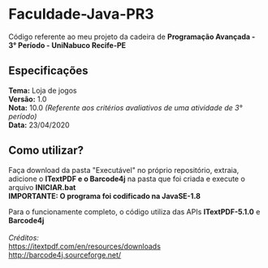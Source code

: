 # Faculdade-Java-PR3
Código referente ao meu projeto da cadeira de **Programação Avançada - 3° Período - UniNabuco Recife-PE**

## Especificações
**Tema:** Loja de jogos<br>
**Versão:** 1.0<br>
**Nota:** 10.0 *(Referente aos critérios avaliativos de uma atividade de 3° período)*<br>
**Data:** 23/04/2020

## Como utilizar?
Faça download da pasta "Executável" no próprio repositório, extraia, adicione o **ITextPDF e o Barcode4j** na pasta que foi criada e execute o arquivo **INICIAR.bat**<br>
**IMPORTANTE: O programa foi codificado na JavaSE-1.8**<br>

Para o funcionamente completo, o código utiliza das APIs **ITextPDF-5.1.0** e **Barcode4j**<br><br>
      *Créditos:*<br> https://itextpdf.com/en/resources/downloads <br>
                  http://barcode4j.sourceforge.net/
